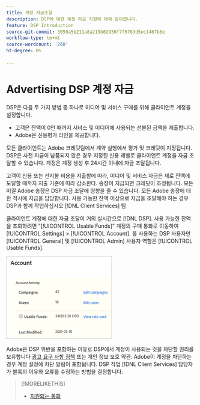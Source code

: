 ```yaml
---
title: 계정 자금조달
description: DSP에 대한 계정 자금 지원에 대해 알아봅니다.
feature: DSP Introduction
source-git-commit: 3059a5b211a8a219b02930f7f5763d5ec1467b8e
workflow-type: tm+mt
source-wordcount: '260'
ht-degree: 0%

---
```


# Advertising DSP 계정 자금

DSP은 다음 두 가지 방법 중 하나로 미디어 및 서비스 구매를 위해 클라이언트 계정을 설정합니다.

* 고객은 잔액이 0인 때까지 서비스 및 미디어에 사용되는 선불된 금액을 제출합니다.
* Adobe은 신용평가 라인을 제공합니다.

모든 클라이언트는 Adobe 크레딧팀에서 계약 실행에서 평가 및 크레딧이 지정됩니다. DSP은 사전 지급이 납품되지 않은 경우 지정된 신용 레벨로 클라이언트 계정을 자금 조달할 수 있습니다. 계정은 계정 생성 후 24시간 이내에 자금 조달됩니다.

고객이 신용 또는 선지불 비용을 지출함에 따라, 미디어 및 서비스 자금은 제로 잔액에 도달할 때까지 지출 기준에 따라 감소한다. 송장이 지급되면 크레딧이 조정됩니다. 모든 미결 Adobe 송장은 DSP 자금 조달에 영향을 줄 수 있습니다. 모든 Adobe 송장에 대한 적시에 지급을 담당합니다. 사용 가능한 잔액 이상으로 자금을 조달해야 하는 경우 DSP과 함께 작업하십시오 [!DNL Client Services] 팀

클라이언트 계정에 대한 자금 조달이 거의 실시간으로 [!DNL DSP]. 사용 가능한 잔액을 조회하려면 &quot;[!UICONTROL Usable Funds]&quot; 계정의 구매 통화로 이동하여 [!UICONTROL Settings] > [!UICONTROL Account]. 를 사용하는 DSP 사용자만 [!UICONTROL General] 및 [!UICONTROL Admin] 사용자 역할은 [!UICONTROL Usable Funds].

![계정에 사용 가능한 자금](/help/dsp/assets/account-usable-funds.png)

Adobe은 DSP 위반을 포함하는 이유로 DSP에서 계정이 사용되는 것을 차단할 권리를 보유합니다 [광고 요구 사항 정책](/help/policies/ad-requirements-policy.md) 또는 개인 정보 보호 약관. Adobe이 계정을 차단하는 경우 계정 설정에 차단 알림이 포함됩니다. DSP 작업 [!DNL Client Services] 담당자가 블록의 이유와 오류를 수정하는 방법을 결정합니다.

>[!MORELIKETHIS]
>
>* [지원되는 통화](/help/dsp/currency.md)

